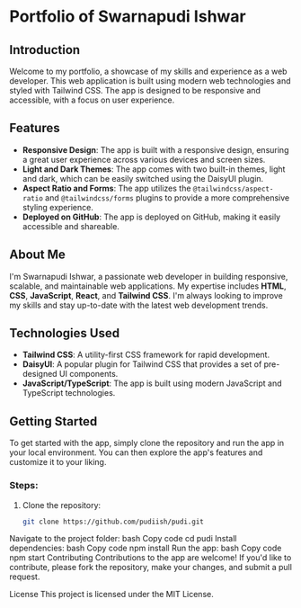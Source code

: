 # Portfolio of Swarnapudi Ishwar

## Introduction
Welcome to my portfolio, a showcase of my skills and experience as a web developer. This web application is built using modern web technologies and styled with Tailwind CSS. The app is designed to be responsive and accessible, with a focus on user experience.

## Features
- **Responsive Design**: The app is built with a responsive design, ensuring a great user experience across various devices and screen sizes.
- **Light and Dark Themes**: The app comes with two built-in themes, light and dark, which can be easily switched using the DaisyUI plugin.
- **Aspect Ratio and Forms**: The app utilizes the `@tailwindcss/aspect-ratio` and `@tailwindcss/forms` plugins to provide a more comprehensive styling experience.
- **Deployed on GitHub**: The app is deployed on GitHub, making it easily accessible and shareable.

## About Me
I'm Swarnapudi Ishwar, a passionate web developer in building responsive, scalable, and maintainable web applications. My expertise includes **HTML**, **CSS**, **JavaScript**, **React**, and **Tailwind CSS**. I'm always looking to improve my skills and stay up-to-date with the latest web development trends.

## Technologies Used
- **Tailwind CSS**: A utility-first CSS framework for rapid development.
- **DaisyUI**: A popular plugin for Tailwind CSS that provides a set of pre-designed UI components.
- **JavaScript/TypeScript**: The app is built using modern JavaScript and TypeScript technologies.

## Getting Started
To get started with the app, simply clone the repository and run the app in your local environment. You can then explore the app's features and customize it to your liking.

### Steps:
1. Clone the repository:
   ```bash
   git clone https://github.com/pudiish/pudi.git
Navigate to the project folder:
bash
Copy code
cd pudi
Install dependencies:
bash
Copy code
npm install
Run the app:
bash
Copy code
npm start
Contributing
Contributions to the app are welcome! If you'd like to contribute, please fork the repository, make your changes, and submit a pull request.

License
This project is licensed under the MIT License.




